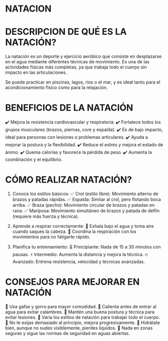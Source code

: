 # NATACION 

# DESCRIPCION DE QUÉ ES LA NATACIÓN?
La natación es un deporte y ejercicio aeróbico que consiste en desplazarse en el agua mediante diferentes técnicas de movimiento. Es una de las actividades físicas más completas, ya que trabaja todo el cuerpo sin impacto en las articulaciones.

Se puede practicar en piscinas, lagos, ríos o el mar, y es ideal tanto para el acondicionamiento físico como para la relajación.

# BENEFICIOS DE LA NATACIÓN
✔️ Mejora la resistencia cardiovascular y respiratoria.
✔️ Fortalece todos los grupos musculares (brazos, piernas, core y espalda).
✔️ Es de bajo impacto, ideal para personas con lesiones o problemas articulares.
✔️ Ayuda a mejorar la postura y la flexibilidad.
✔️ Reduce el estrés y mejora el estado de ánimo.
✔️ Quema calorías y favorece la pérdida de peso.
✔️ Aumenta la coordinación y el equilibrio.

# CÓMO REALIZAR NATACIÓN?
1. Conoce los estilos básicos:
✅ Crol (estilo libre): Movimiento alterno de brazos y patadas rápidas.
✅ Espalda: Similar al crol, pero flotando boca arriba.
✅ Braza (pecho): Movimiento circular de brazos y patadas en rana.
✅ Mariposa: Movimiento simultáneo de brazos y patada de delfín (requiere más fuerza y técnica).

2. Aprende a respirar correctamente:
🔹 Exhala bajo el agua y toma aire cuando saques la cabeza.
🔹 Coordina la respiración con los movimientos para no fatigarte rápido.

3. Planifica tu entrenamiento:
⏳ Principiante: Nada de 15 a 30 minutos con pausas.
⚡ Intermedio: Aumenta la distancia y mejora la técnica.
🔥 Avanzado: Entrena resistencia, velocidad y técnicas avanzadas.

# CONSEJOS PARA MEJORAR EN NATACIÓN
🔹 Usa gafas y gorro para mayor comodidad.
🔹 Calienta antes de entrar al agua para evitar calambres.
🔹 Mantén una buena postura y técnica para evitar lesiones.
🔹 Varía los estilos de natación para trabajar todo el cuerpo.
🔹 No te exijas demasiado al principio, mejora progresivamente.
🔹 Hidrátate bien, aunque no sudes visiblemente, pierdes líquidos.
🔹 Nada en zonas seguras y sigue las normas de seguridad en aguas abiertas.



























